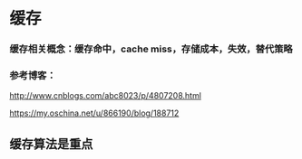 # 缓存
### 缓存相关概念：缓存命中，cache miss，存储成本，失效，替代策略
### 参考博客：
http://www.cnblogs.com/abc8023/p/4807208.html

https://my.oschina.net/u/866190/blog/188712

## 缓存算法是重点